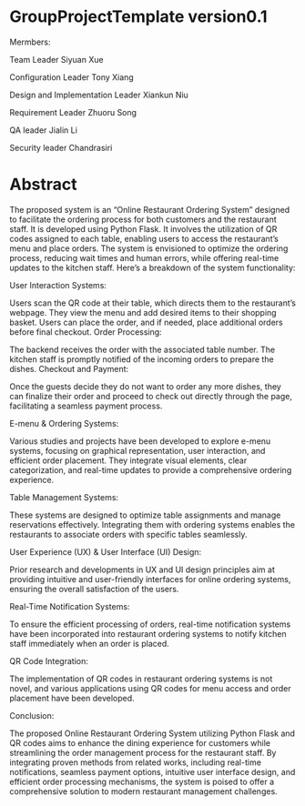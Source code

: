 # GroupProjectTemplate version0.1
Mermbers:

Team Leader Siyuan Xue

Configuration Leader Tony Xiang

Design and Implementation Leader Xiankun Niu

Requirement Leader Zhuoru Song

QA leader Jialin Li

Security leader Chandrasiri

# Abstract

The proposed system is an “Online Restaurant Ordering System”  designed to facilitate the ordering process for both customers and the restaurant staff. It is developed using Python Flask. It involves the utilization of QR codes assigned to each table, enabling users to access the restaurant’s menu and place orders. The system is envisioned to optimize the ordering process, reducing wait times and human errors, while offering real-time updates to the kitchen staff. Here’s a breakdown of the system functionality:

User Interaction Systems:

Users scan the QR code at their table, which directs them to the restaurant’s webpage.
They view the menu and add desired items to their shopping basket.
Users can place the order, and if needed, place additional orders before final checkout.
Order Processing:

The backend receives the order with the associated table number.
The kitchen staff is promptly notified of the incoming orders to prepare the dishes.
Checkout and Payment:

Once the guests decide they do not want to order any more dishes, they can finalize their order and proceed to check out directly through the page, facilitating a seamless payment process.

E-menu & Ordering Systems:

Various studies and projects have been developed to explore e-menu systems, focusing on graphical representation, user interaction, and efficient order placement. They integrate visual elements, clear categorization, and real-time updates to provide a comprehensive ordering experience.

Table Management Systems:

These systems are designed to optimize table assignments and manage reservations effectively. Integrating them with ordering systems enables the restaurants to associate orders with specific tables seamlessly.


User Experience (UX) & User Interface (UI) Design:

Prior research and developments in UX and UI design principles aim at providing intuitive and user-friendly interfaces for online ordering systems, ensuring the overall satisfaction of the users.

Real-Time Notification Systems:

To ensure the efficient processing of orders, real-time notification systems have been incorporated into restaurant ordering systems to notify kitchen staff immediately when an order is placed.

QR Code Integration:

The implementation of QR codes in restaurant ordering systems is not novel, and various applications using QR codes for menu access and order placement have been developed.

Conclusion:

The proposed Online Restaurant Ordering System utilizing Python Flask and QR codes aims to enhance the dining experience for customers while streamlining the order management process for the restaurant staff. By integrating proven methods from related works, including real-time notifications, seamless payment options, intuitive user interface design, and efficient order processing mechanisms, the system is poised to offer a comprehensive solution to modern restaurant management challenges.
